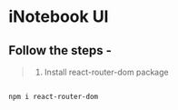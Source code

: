 
# iNotebook UI

## Follow the steps - 

> 1. Install react-router-dom package

```sh

npm i react-router-dom

```

